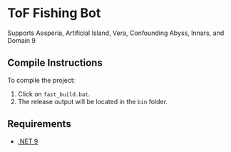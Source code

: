 # ToF Fishing Bot

Supports Aesperia, Artificial Island, Vera, Confounding Abyss, Innars, and Domain 9

## Compile Instructions

To compile the project:

1. Click on `fast_build.bat`.
2. The release output will be located in the `bin` folder.

## Requirements

- [.NET 9](https://dotnet.microsoft.com/download/dotnet/9.0)

